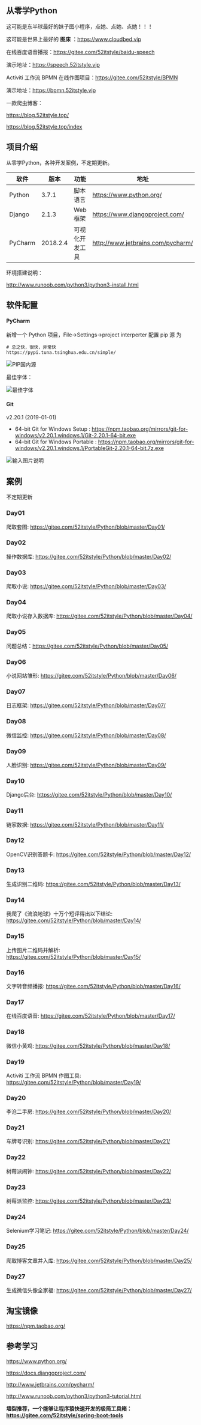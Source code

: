 ## 从零学Python


这可能是东半球最好的妹子图小程序，点她、点她、点她！！！


这可能是世界上最好的 **图床** ：https://www.cloudbed.vip

在线百度语音播报：https://gitee.com/52itstyle/baidu-speech

演示地址：https://speech.52itstyle.vip

Activiti 工作流 BPMN 在线作图项目：https://gitee.com/52itstyle/BPMN

演示地址：https://bpmn.52itstyle.vip

一款爬虫博客：

https://blog.52itstyle.top/   

https://blog.52itstyle.top/index


## 项目介绍

从零学Python，各种开发案例，不定期更新。


| 软件 | 版本  | 功能|   地址|
| ---- | ----- |----- |----- |
|   Python   |  3.7.1 |  脚本语言   | https://www.python.org/  |
|   Django   | 2.1.3 |   Web框架|  https://www.djangoproject.com/ |
|   PyCharm| 2018.2.4 |  可视化开发工具| http://www.jetbrains.com/pycharm/  |

环境搭建说明：

http://www.runoob.com/python3/python3-install.html

## 软件配置

#### PyCharm

新增一个 Python 项目，File->Settings->project interperter 配置 pip 源 为


```
# 总之快，很快，非常快
https://pypi.tuna.tsinghua.edu.cn/simple/
```

![PIP国内源](https://images.gitee.com/uploads/images/2019/0221/223908_71fd84bb_87650.png "1111.png")

最佳字体：

![最佳字体](https://images.gitee.com/uploads/images/2019/0222/212701_4413976c_87650.png "最佳字体.png")


#### Git

v2.20.1 (2019-01-01)

- 64-bit Git for Windows Setup : https://npm.taobao.org/mirrors/git-for-windows/v2.20.1.windows.1/Git-2.20.1-64-bit.exe
- 64-bit Git for Windows Portable : https://npm.taobao.org/mirrors/git-for-windows/v2.20.1.windows.1/PortableGit-2.20.1-64-bit.7z.exe


![输入图片说明](https://images.gitee.com/uploads/images/2019/0221/224242_a415c6ee_87650.png "222.png")

## 案例

不定期更新


### Day01

爬取套图: https://gitee.com/52itstyle/Python/blob/master/Day01/

### Day02

操作数据库: https://gitee.com/52itstyle/Python/blob/master/Day02/

### Day03

爬取小说: https://gitee.com/52itstyle/Python/blob/master/Day03/

### Day04

爬取小说存入数据库: https://gitee.com/52itstyle/Python/blob/master/Day04/

### Day05

问题总结：https://gitee.com/52itstyle/Python/blob/master/Day05/

### Day06

小说网站雏形: https://gitee.com/52itstyle/Python/blob/master/Day06/

### Day07

日志框架: https://gitee.com/52itstyle/Python/blob/master/Day07/

### Day08

微信监控: https://gitee.com/52itstyle/Python/blob/master/Day08/

### Day09

人脸识别: https://gitee.com/52itstyle/Python/blob/master/Day09/

### Day10

Django后台: https://gitee.com/52itstyle/Python/blob/master/Day10/

### Day11

链家数据: https://gitee.com/52itstyle/Python/blob/master/Day11/

### Day12

OpenCV识别答题卡: https://gitee.com/52itstyle/Python/blob/master/Day12/


### Day13

生成识别二维码: https://gitee.com/52itstyle/Python/blob/master/Day13/

### Day14

我爬了《流浪地球》十万个短评得出以下结论: https://gitee.com/52itstyle/Python/blob/master/Day14/

### Day15

上传图片二维码并解析: https://gitee.com/52itstyle/Python/blob/master/Day15/

### Day16

文字转音频播报: https://gitee.com/52itstyle/Python/blob/master/Day16/

### Day17

在线百度语音: https://gitee.com/52itstyle/Python/blob/master/Day17/

### Day18

微信小黄鸡: https://gitee.com/52itstyle/Python/blob/master/Day18/

### Day19

Activiti 工作流 BPMN 作图工具: https://gitee.com/52itstyle/Python/blob/master/Day19/


### Day20

李沧二手房: https://gitee.com/52itstyle/Python/blob/master/Day20/

### Day21

车牌号识别: https://gitee.com/52itstyle/Python/blob/master/Day21/

### Day22

树莓派闹钟: https://gitee.com/52itstyle/Python/blob/master/Day22/

### Day23

树莓派监控: https://gitee.com/52itstyle/Python/blob/master/Day23/

### Day24

Selenium学习笔记: https://gitee.com/52itstyle/Python/blob/master/Day24/

### Day25

爬取博客文章并入库: https://gitee.com/52itstyle/Python/blob/master/Day25/

### Day27

生成微信头像全家福: https://gitee.com/52itstyle/Python/blob/master/Day27/


##  淘宝镜像

https://npm.taobao.org/

## 参考学习

https://www.python.org/

https://docs.djangoproject.com/

http://www.jetbrains.com/pycharm/

http://www.runoob.com/python3/python3-tutorial.html


 **墙裂推荐，一个能够让程序猿快速开发的极简工具箱：https://gitee.com/52itstyle/spring-boot-tools** 
